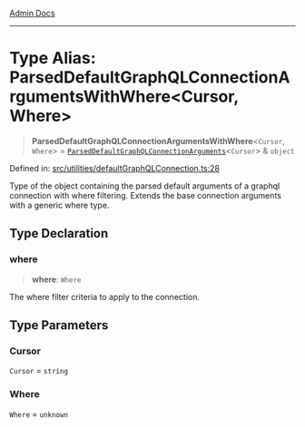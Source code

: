 [Admin Docs](/)

***

# Type Alias: ParsedDefaultGraphQLConnectionArgumentsWithWhere\<Cursor, Where\>

> **ParsedDefaultGraphQLConnectionArgumentsWithWhere**\<`Cursor`, `Where`\> = [`ParsedDefaultGraphQLConnectionArguments`](ParsedDefaultGraphQLConnectionArguments.md)\<`Cursor`\> & `object`

Defined in: [src/utilities/defaultGraphQLConnection.ts:28](https://github.com/Sourya07/talawa-api/blob/61a1911602b2f0aac7635e08ae2918f4f768e8ff/src/utilities/defaultGraphQLConnection.ts#L28)

Type of the object containing the parsed default arguments of a graphql connection with where filtering.
Extends the base connection arguments with a generic where type.

## Type Declaration

### where

> **where**: `Where`

The where filter criteria to apply to the connection.

## Type Parameters

### Cursor

`Cursor` = `string`

### Where

`Where` = `unknown`
